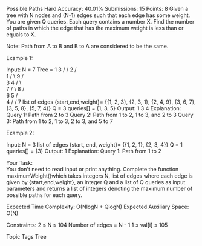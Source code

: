 Possible Paths 
Hard Accuracy: 40.01% Submissions: 15 Points: 8
Given a tree with N nodes and (N-1) edges such that each edge has some weight. You are given Q queries. Each query contains a number X. Find the number of paths in which the edge that has the maximum weight is less than or equals to X.

Note: Path from A to B and B to A are considered to be the same.

 

Example 1:

Input: N = 7
Tree = 
              1
           3 /
            /
           2
          / \
       1 /   \ 9
        /     \
       3       4
      / \     
   7 /   \ 8
    /     \
   6       5
          /    
       4 /
        /
       7
list of edges {start,end,weight}= 
{{1, 2, 3}, {2, 3, 1}, {2, 4, 9},
{3, 6, 7}, {3, 5, 8}, {5, 7, 4}}
Q = 3
queries[] = {1, 3, 5}
Output: 1 3 4
Explanation: 
Query 1: Path from 2 to 3
Query 2: Path from 1 to 2, 1 to 3, and 
         2 to 3
Query 3: Path from 1 to 2, 1 to 3, 2 to 3, 
         and 5 to 7
 

Example 2:

Input: N = 3
list of edges {start, end, weight}= 
{{1, 2, 1}, {2, 3, 4}}
Q = 1
queries[] = {3}
Output: 1
Explanation:
Query 1: Path from 1 to 2

 

Your Task:  
You don't need to read input or print anything. Complete the function maximumWeight()which takes integers N, list of edges where each edge is given by {start,end,weight}, an integer Q and a list of Q queries as input parameters and returns a list of integers denoting the maximum number of possible paths for each query. 

Expected Time Complexity: O(NlogN + QlogN)
Expected Auxiliary Space: O(N)

Constraints:
2 ≤ N ≤ 104
Number of edges = N - 1
1 ≤ val[i] ≤ 105

Topic Tags
 Tree
